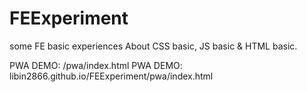 # FEExperiment
some FE basic experiences
About CSS basic, JS basic & HTML basic.

PWA DEMO: /pwa/index.html
PWA DEMO: libin2866.github.io/FEExperiment/pwa/index.html